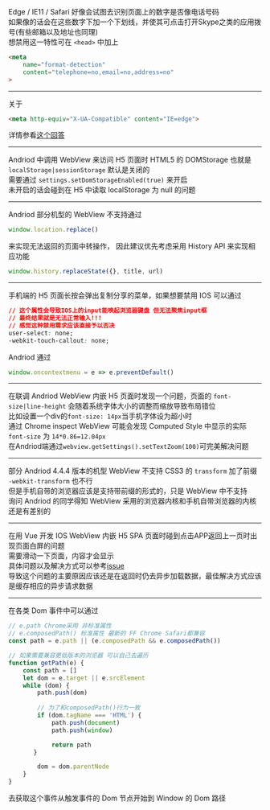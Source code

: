 Edge / IE11 / Safari 好像会试图去识别页面上的数字是否像电话号码  
如果像的话会在这些数字下加一个下划线，并使其可点击打开Skype之类的应用拨号(有些邮箱以及地址也同理)  
想禁用这一特性可在 `<head>` 中加上
```html
<meta
	name="format-detection"
	content="telephone=no,email=no,address=no"
>
```

---

关于
```html
<meta http-equiv="X-UA-Compatible" content="IE=edge">
```
详情参看[这个回答](https://stackoverflow.com/questions/6771258/what-does-meta-http-equiv-x-ua-compatible-content-ie-edge-do)

---

Andriod 中调用 WebView 来访问 H5 页面时 HTML5 的 DOMStorage 也就是  
`localStorage|sessionStorage` 默认是关闭的  
需要通过 `settings.setDomStorageEnabled(true)` 来开启  
未开启的话会碰到在 H5 中读取 localStorage 为 null 的问题

---

Andriod 部分机型的 WebView 不支持通过
```js
window.location.replace()
```
来实现无法返回的页面中转操作，
因此建议优先考虑采用 History API 来实现相应功能
```js
window.history.replaceState({}, title, url)
```

---

手机端的 H5 页面长按会弹出复制分享的菜单，如果想要禁用 IOS 可以通过
```css
// 这个属性会导致IOS上的input能唤起浏览器键盘 但无法聚焦input框
// 最终结果就是无法正常输入!!!
// 感觉这种禁用需求应该直接予以否决
user-select: none; 
-webkit-touch-callout: none;
```
Andriod 通过
```js
window.oncontextmenu = e => e.preventDefault()
```

---

在联调 Andriod WebView 内嵌 H5 页面时发现一个问题，页面的 `font-size|line-height`  会随着系统字体大小的调整而缩放导致布局错位  
比如设置一个div的`font-size: 14px`当手机字体设为超小时  
通过 Chrome inspect WebView 可能会发现 Computed Style 中显示的实际 `font-size` 为 `14*0.86=12.04px`  
在Andriod端通过`webview.getSettings().setTextZoom(100)`可完美解决问题

---

部分 Andriod 4.4.4 版本的机型 WebView 不支持 CSS3 的 `transform` 加了前缀 `-webkit-transform` 也不行  
但是手机自带的浏览器应该是支持带前缀的形式的，只是 WebView 中不支持  
询问 Andriod 的同学得知 WebView 采用的浏览器内核和手机自带浏览器的内核还是有差别的

---

在用 Vue 开发 IOS WebView 内嵌 H5 SPA 页面时碰到点击APP返回上一页时出现页面白屏的问题    
需要滑动一下页面，内容才会显示  
具体问题以及解决方式可以参考[issue](https://github.com/vuejs/vue/issues/5533#issuecomment-343864468)  
导致这个问题的主要原因应该还是在返回时仍去异步加载数据，最佳解决方式应该是缓存相应的异步请求数据

---

在各类 Dom 事件中可以通过
```js
// e.path Chrome采用 非标准属性
// e.composedPath() 标准属性 最新的 FF Chrome Safari都兼容
const path = e.path || (e.composedPath && e.composedPath())

// 如果需要兼容更低版本的浏览器 可以自己去遍历
function getPath(e) {
	const path = []
	let dom = e.target || e.srcElement
	while (dom) {
		path.push(dom)
		
		// 为了和composedPath()行为一致
		if (dom.tagName === 'HTML') {
            path.push(document)
            path.push(window)

            return path
       }

		dom = dom.parentNode
	}
}
```
去获取这个事件从触发事件的 Dom 节点开始到 Window 的 Dom 路径
